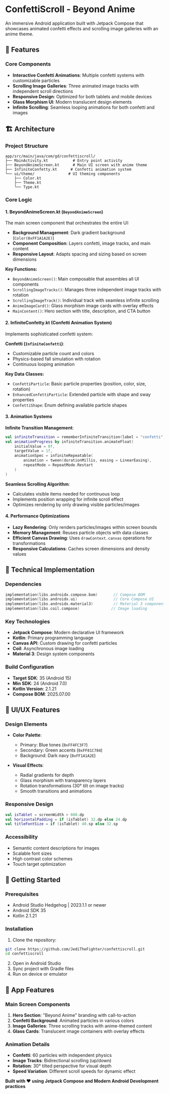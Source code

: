 # ConfettiScroll - Beyond Anime

An immersive Android application built with Jetpack Compose that showcases animated confetti effects and scrolling image galleries with an anime theme.

## 🌟 Features

### Core Components

- **Interactive Confetti Animations**: Multiple confetti systems with customizable particles
- **Scrolling Image Galleries**: Three animated image tracks with independent scroll directions
- **Responsive Design**: Optimized for both tablets and mobile devices
- **Glass Morphism UI**: Modern translucent design elements
- **Infinite Scrolling**: Seamless looping animations for both confetti and images

## 🏗️ Architecture

### Project Structure

```
app/src/main/java/com/gd/confettiscroll/
├── MainActivity.kt           # Entry point activity
├── BeyondAnimeScreen.kt      # Main UI screen with anime theme
├── InfiniteConfetty.kt      # Confetti animation system
└── ui/theme/               # UI theming components
    ├── Color.kt
    ├── Theme.kt
    └── Type.kt
```

### Core Logic

#### 1. BeyondAnimeScreen.kt (`BeyondAnimeScreen`)

The main screen component that orchestrates the entire UI:

- **Background Management**: Dark gradient background (`Color(0xFF1A1A2E)`)
- **Component Composition**: Layers confetti, image tracks, and main content
- **Responsive Layout**: Adapts spacing and sizing based on screen dimensions

**Key Functions:**
- `BeyondAnimeScreen()`: Main composable that assembles all UI components
- `ScrollingImageTracks()`: Manages three independent image tracks with rotation
- `ScrollingImageTrack()`: Individual track with seamless infinite scrolling
- `AnimeImageCard()`: Glass morphism image cards with overlay effects
- `MainContent()`: Hero section with title, description, and CTA button

#### 2. InfiniteConfetty.kt (Confetti Animation System)

Implements sophisticated confetti system:

**Confetti (`InfiniteConfetti`)**:
- Customizable particle count and colors
- Physics-based fall simulation with rotation
- Continuous looping animation

**Key Data Classes:**
- `ConfettiParticle`: Basic particle properties (position, color, size, rotation)
- `EnhancedConfettiParticle`: Extended particle with shape and sway properties
- `ConfettiShape`: Enum defining available particle shapes

#### 3. Animation Systems

**Infinite Transition Management**:
```kotlin
val infiniteTransition = rememberInfiniteTransition(label = "confetti")
val animationProgress by infiniteTransition.animateFloat(
    initialValue = 0f,
    targetValue = 1f,
    animationSpec = infiniteRepeatable(
        animation = tween(durationMillis, easing = LinearEasing),
        repeatMode = RepeatMode.Restart
    )
)
```

**Seamless Scrolling Algorithm**:
- Calculates visible items needed for continuous loop
- Implements position wrapping for infinite scroll effect
- Optimizes rendering by only drawing visible particles/images

#### 4. Performance Optimizations

- **Lazy Rendering**: Only renders particles/images within screen bounds
- **Memory Management**: Reuses particle objects with data classes
- **Efficient Canvas Drawing**: Uses `drawContext.canvas` operations for transformations
- **Responsive Calculations**: Caches screen dimensions and density values

## 🔧 Technical Implementation

### Dependencies

```kotlin
implementation(libs.androidx.compose.bom)       // Compose BOM
implementation(libs.androidx.ui)                // Core Compose UI
implementation(libs.androidx.material3)         // Material 3 components
implementation(libs.coil.compose)              // Image loading
```

### Key Technologies

- **Jetpack Compose**: Modern declarative UI framework
- **Kotlin**: Primary programming language
- **Canvas API**: Custom drawing for confetti particles
- **Coil**: Asynchronous image loading
- **Material 3**: Design system components

### Build Configuration

- **Target SDK**: 35 (Android 15)
- **Min SDK**: 24 (Android 7.0)
- **Kotlin Version**: 2.1.21
- **Compose BOM**: 2025.07.00

## 🎨 UI/UX Features

### Design Elements

- **Color Palette**: 
  - Primary: Blue tones (`0xFF4FC3F7`)
  - Secondary: Green accents (`0xFF81C784`)
  - Background: Dark navy (`0xFF1A1A2E`)

- **Visual Effects**:
  - Radial gradients for depth
  - Glass morphism with transparency layers
  - Rotation transformations (30° tilt on image tracks)
  - Smooth transitions and animations

### Responsive Design

```kotlin
val isTablet = screenWidth > 600.dp
val horizontalPadding = if (isTablet) 32.dp else 24.dp
val titleFontSize = if (isTablet) 40.sp else 32.sp
```

### Accessibility

- Semantic content descriptions for images
- Scalable font sizes
- High contrast color schemes
- Touch target optimization

## 🚀 Getting Started

### Prerequisites

- Android Studio Hedgehog | 2023.1.1 or newer
- Android SDK 35
- Kotlin 2.1.21

### Installation

1. Clone the repository:
```bash
git clone https://github.com/JediTheFighter/confettiscroll.git
cd confettiscroll
```

2. Open in Android Studio
3. Sync project with Gradle files
4. Run on device or emulator

## 📱 App Features

### Main Screen Components

1. **Hero Section**: "Beyond Anime" branding with call-to-action
2. **Confetti Background**: Animated particles in various colors
3. **Image Galleries**: Three scrolling tracks with anime-themed content
4. **Glass Cards**: Translucent image containers with overlay effects

### Animation Details

- **Confetti**: 60 particles with independent physics
- **Image Tracks**: Bidirectional scrolling (up/down)
- **Rotation**: 30° tilted perspective for visual depth
- **Speed Variation**: Different scroll speeds for dynamic effect


**Built with ❤️ using Jetpack Compose and Modern Android Development practices**